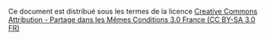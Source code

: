 Ce document est distribué sous les termes de la licence [Creative Commons Attribution - Partage dans les Mêmes Conditions 3.0 France (CC BY-SA 3.0 FR)](https://creativecommons.org/licenses/by-sa/3.0/fr/)
